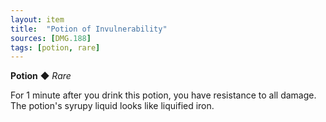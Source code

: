 ```yaml
---
layout: item
title:  "Potion of Invulnerability"
sources: [DMG.188]
tags: [potion, rare]
---
```


**Potion** ◆ *Rare*

For 1 minute after you drink this potion, you have resistance to all damage. The potion's syrupy liquid looks like liquified iron.